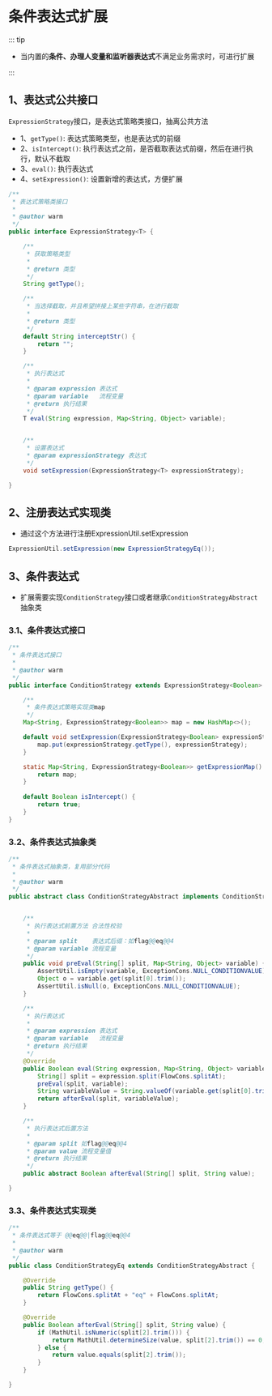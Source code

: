# 条件表达式扩展
::: tip
- 当内置的**条件、办理人变量和监听器表达式**不满足业务需求时，可进行扩展

:::

## 1、表达式公共接口

`ExpressionStrategy`接口，是表达式策略类接口，抽离公共方法
- 1、`getType()`: 表达式策略类型，也是表达式的前缀  
- 2、`isIntercept()`: 执行表达式之前，是否截取表达式前缀，然后在进行执行，默认不截取  
- 3、`eval()`: 执行表达式  
- 4、`setExpression()`: 设置新增的表达式，方便扩展  

```java
/**
 * 表达式策略类接口
 *
 * @author warm
 */
public interface ExpressionStrategy<T> {

    /**
     * 获取策略类型
     *
     * @return 类型
     */
    String getType();

    /**
     * 当选择截取，并且希望拼接上某些字符串，在进行截取
     *
     * @return 类型
     */
    default String interceptStr() {
        return "";
    }

    /**
     * 执行表达式
     *
     * @param expression 表达式
     * @param variable   流程变量
     * @return 执行结果
     */
    T eval(String expression, Map<String, Object> variable);


    /**
     * 设置表达式
     * @param expressionStrategy 表达式
     */
    void setExpression(ExpressionStrategy<T> expressionStrategy);

}
```

## 2、注册表达式实现类
- 通过这个方法进行注册ExpressionUtil.setExpression

```java
ExpressionUtil.setExpression(new ExpressionStrategyEq());
```

## 3、条件表达式

- 扩展需要实现`ConditionStrategy`接口或者继承`ConditionStrategyAbstract`抽象类


### 3.1、条件表达式接口
```java
/**
 * 条件表达式接口
 *
 * @author warm
 */
public interface ConditionStrategy extends ExpressionStrategy<Boolean> {

    /**
     * 条件表达式策略实现类map
     */
    Map<String, ExpressionStrategy<Boolean>> map = new HashMap<>();

    default void setExpression(ExpressionStrategy<Boolean> expressionStrategy) {
        map.put(expressionStrategy.getType(), expressionStrategy);
    }

    static Map<String, ExpressionStrategy<Boolean>> getExpressionMap() {
        return map;
    }
    
    default Boolean isIntercept() {
        return true;
    }
}
```

### 3.2、条件表达式抽象类

```java
/**
 * 条件表达式抽象类，复用部分代码
 *
 * @author warm
 */
public abstract class ConditionStrategyAbstract implements ConditionStrategy {


    /**
     * 执行表达式前置方法 合法性校验
     *
     * @param split    表达式后缀：如flag@@eq@@4
     * @param variable 流程变量
     */
    public void preEval(String[] split, Map<String, Object> variable) {
        AssertUtil.isEmpty(variable, ExceptionCons.NULL_CONDITIONVALUE);
        Object o = variable.get(split[0].trim());
        AssertUtil.isNull(o, ExceptionCons.NULL_CONDITIONVALUE);
    }

    /**
     * 执行表达式
     *
     * @param expression 表达式
     * @param variable   流程变量
     * @return 执行结果
     */
    @Override
    public Boolean eval(String expression, Map<String, Object> variable) {
        String[] split = expression.split(FlowCons.splitAt);
        preEval(split, variable);
        String variableValue = String.valueOf(variable.get(split[0].trim()));
        return afterEval(split, variableValue);
    }

    /**
     * 执行表达式后置方法
     *
     * @param split 如flag@@eq@@4
     * @param value 流程变量值
     * @return 执行结果
     */
    public abstract Boolean afterEval(String[] split, String value);

}
```

### 3.3、条件表达式实现类
```java
/**
 * 条件表达式等于 @@eq@@|flag@@eq@@4
 *
 * @author warm
 */
public class ConditionStrategyEq extends ConditionStrategyAbstract {

    @Override
    public String getType() {
        return FlowCons.splitAt + "eq" + FlowCons.splitAt;
    }

    @Override
    public Boolean afterEval(String[] split, String value) {
        if (MathUtil.isNumeric(split[2].trim())) {
            return MathUtil.determineSize(value, split[2].trim()) == 0;
        } else {
            return value.equals(split[2].trim());
        }
    }

}
```
